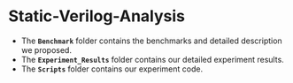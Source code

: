 # Static-Verilog-Analysis
* The **`Benchmark`** folder contains the benchmarks and detailed description we proposed. <br/>
* The **`Experiment_Results`** folder contains our detailed experiment results. <br/>
* The **`Scripts`** folder contains our experiment code. <br/>

<!-- ## Benchmark -->
<!-- ![1_Benchmark_Simple](Benchmark/1_Benchmark_Simple.png) -->
<!-- ![2_Benchmark_Medium](Benchmark/2_Benchmark_Medium.png) -->
<!-- ![3_Benchmark_Complex](Benchmark/3_Benchmark_Complex.png) -->
<!-- ## Results -->
<!-- ![1_MainResults](Experiment_Results/1_MainResults.png) -->
<!-- ![2_DetailResults_1](Experiment_Results/2_DetailResults_1.png) -->
<!-- ![3_DetailResults_2](Experiment_Results/3_DetailResults_2.png) -->
<!-- ![4_DetailResults_3](Experiment_Results/4_DetailResults_3.png) -->
<!-- ![5_DetailResults_4](Experiment_Results/5_DetailResults_4.png) -->
<!-- ![6_DetailResults_5](Experiment_Results/6_DetailResults_5.png) -->
<!-- ![7_DetailResults_6](Experiment_Results/7_DetailResults_6.png) -->

